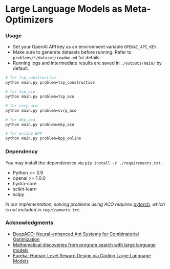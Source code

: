 # Large Language Models as Meta-Optimizers


### Usage

- Set your OpenAI API key as an environment variable `OPENAI_API_KEY`.
- Make sure to generate datasets before running. Refer to `problems/*/dataset/readme.md` for details.
- Running logs and intermediate results are saved in `./outputs/main/` by default.


```bash
# for tsp_constructive
python main.py problem=tsp_constructive

# for tsp_aco
python main.py problem=tsp_aco

# for cvrp_aco
python main.py problem=cvrp_aco

# for mkp_aco
python main.py problem=mkp_aco

# for online BPP
python main.py problem=bpp_online
```


### Dependency

You may install the dependencies via `pip install -r ./requirements.txt`.

- Python >= 3.9
- openai >= 1.0.0
- hydra-core
- scikit-learn
- scipy

*In our implementation, solving problems using ACO requires [pytorch](https://pytorch.org/), which is not included in `requirements.txt`.*

### Acknowledgments
- [DeepACO: Neural-enhanced Ant Systems for Combinatorial Optimization](https://github.com/henry-yeh/DeepACO)
- [Mathematical discoveries from program search with large language models](https://github.com/google-deepmind/funsearch)
- [Eureka: Human-Level Reward Design via Coding Large Language Models](https://github.com/eureka-research/Eureka)